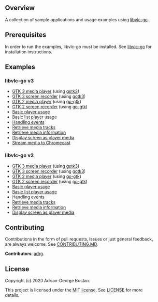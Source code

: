 ## Overview

A collection of sample applications and usage examples using
[libvlc-go](https://github.com/adrg/libvlc-go).

## Prerequisites

In order to run the examples, libvlc-go must be installed.
See [libvlc-go](https://github.com/adrg/libvlc-go) for installation instructions.

## Examples

### libvlc-go v3

* [GTK 3 media player](v3/gtk3_player) (using [gotk3](https://github.com/gotk3/gotk3))
* [GTK 3 screen recorder](v3/gtk3_screen_recorder) (using [gotk3](https://github.com/gotk3/gotk3))
* [GTK 2 media player](v3/gtk2_player) (using [go-gtk](https://github.com/mattn/go-gtk))
* [GTK 2 screen recorder](v3/gtk2_screen_recorder) (using [go-gtk](https://github.com/mattn/go-gtk))
* [Basic player usage](v3/player/player.go)
* [Basic list player usage](v3/list_player/list_player.go)
* [Handling events](v3/event_handling/event_handling.go)
* [Retrieve media tracks](v3/media_tracks/media_tracks.go)
* [Retrieve media information](v3/media_information/media_information.go)
* [Display screen as player media](v3/display_screen_media/display_screen_media.go)
* [Stream media to Chromecast](v3/chromecast_streaming/chromecast_streaming.go)

### libvlc-go v2

* [GTK 3 media player](v2/gtk3_player) (using [gotk3](https://github.com/gotk3/gotk3))
* [GTK 3 screen recorder](v2/gtk3_screen_recorder) (using [gotk3](https://github.com/gotk3/gotk3))
* [GTK 2 media player](v2/gtk2_player) (using [go-gtk](https://github.com/mattn/go-gtk))
* [GTK 2 screen recorder](v2/gtk2_screen_recorder) (using [go-gtk](https://github.com/mattn/go-gtk))
* [Basic player usage](v2/player/player.go)
* [Basic list player usage](v2/list_player/list_player.go)
* [Handling events](v2/event_handling/event_handling.go)
* [Retrieve media tracks](v2/media_tracks/media_tracks.go)
* [Retrieve media information](v2/media_information/media_information.go)
* [Display screen as player media](v2/display_screen_media/display_screen_media.go)

## Contributing

Contributions in the form of pull requests, issues or just general feedback,
are always welcome.
See [CONTRIBUTING.MD](CONTRIBUTING.md).

**Contributors**:
[adrg](https://github.com/adrg).

## License

Copyright (c) 2020 Adrian-George Bostan.

This project is licensed under the [MIT license](https://opensource.org/licenses/MIT).
See [LICENSE](LICENSE) for more details.

